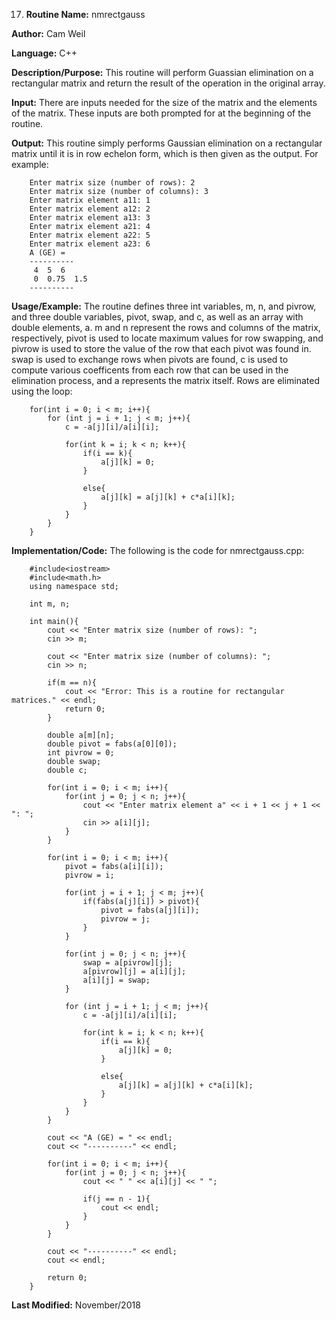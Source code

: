 17. **Routine Name:**           nmrectgauss

   **Author:** Cam Weil

   **Language:** C++

   **Description/Purpose:** This routine will perform Guassian elimination on a rectangular matrix and return the result of the operation in the original array.
   
   **Input:** There are inputs needed for the size of the matrix and the elements of the matrix. These inputs are both prompted for at the beginning of the routine.

   **Output:** This routine simply performs Gaussian elimination on a rectangular matrix until it is in row echelon form, which is then given as the output. For example:
        
        Enter matrix size (number of rows): 2
        Enter matrix size (number of columns): 3
        Enter matrix element a11: 1
        Enter matrix element a12: 2
        Enter matrix element a13: 3
        Enter matrix element a21: 4
        Enter matrix element a22: 5
        Enter matrix element a23: 6
        A (GE) = 
        ----------
         4  5  6 
         0  0.75  1.5 
        ----------

   **Usage/Example:** The routine defines three int variables, m, n, and pivrow, and three double variables, pivot, swap, and c, as well as an array with double elements, a. m and n represent the rows and columns of the matrix, respectively, pivot is used to locate maximum values for row swapping, and pivrow is used to store the value of the row that each pivot was found in. swap is used to exchange rows when pivots are found, c is used to compute various coefficents from each row that can be used in the elimination process, and a represents the matrix itself. Rows are eliminated using the loop:
   
        for(int i = 0; i < m; i++){
            for (int j = i + 1; j < m; j++){
                c = -a[j][i]/a[i][i];

                for(int k = i; k < n; k++){
                    if(i == k){
                        a[j][k] = 0;
                    }

                    else{
                        a[j][k] = a[j][k] + c*a[i][k];
                    }
                }
            }
        }

   **Implementation/Code:** The following is the code for nmrectgauss.cpp:

        #include<iostream>
        #include<math.h>
        using namespace std;

        int m, n;

        int main(){
            cout << "Enter matrix size (number of rows): ";
            cin >> m;

            cout << "Enter matrix size (number of columns): ";
            cin >> n;

            if(m == n){
                cout << "Error: This is a routine for rectangular matrices." << endl;
                return 0;
            }

            double a[m][n];
            double pivot = fabs(a[0][0]);
            int pivrow = 0;
            double swap;
            double c;

            for(int i = 0; i < m; i++){
                for(int j = 0; j < n; j++){
                    cout << "Enter matrix element a" << i + 1 << j + 1 << ": ";
                    cin >> a[i][j];
                }
            }

            for(int i = 0; i < m; i++){
                pivot = fabs(a[i][i]);
                pivrow = i;

                for(int j = i + 1; j < m; j++){
                    if(fabs(a[j][i]) > pivot){
                        pivot = fabs(a[j][i]);
                        pivrow = j;
                    }
                }

                for(int j = 0; j < n; j++){
                    swap = a[pivrow][j];
                    a[pivrow][j] = a[i][j];
                    a[i][j] = swap;
                }

                for (int j = i + 1; j < m; j++){
                    c = -a[j][i]/a[i][i];

                    for(int k = i; k < n; k++){
                        if(i == k){
                            a[j][k] = 0;
                        }

                        else{
                            a[j][k] = a[j][k] + c*a[i][k];
                        }
                    }
                }
            }

            cout << "A (GE) = " << endl;
            cout << "----------" << endl;

            for(int i = 0; i < m; i++){
                for(int j = 0; j < n; j++){
                    cout << " " << a[i][j] << " ";

                    if(j == n - 1){
                        cout << endl;
                    }
                }
            }

            cout << "----------" << endl;
            cout << endl;

            return 0;
        }

   **Last Modified:** November/2018
